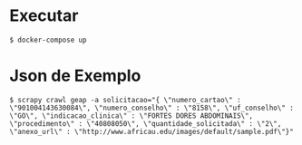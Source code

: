 # Executar
    $ docker-compose up


# Json de Exemplo
    $ scrapy crawl geap -a solicitacao="{ \"numero_cartao\" : \"901004143630084\", \"numero_conselho\" : \"8158\", \"uf_conselho\" : \"GO\", \"indicacao_clinica\" : \"FORTES DORES ABDOMINAIS\", \"procedimento\" : \"40808050\", \"quantidade_solicitada\" : \"2\", \"anexo_url\" : \"http://www.africau.edu/images/default/sample.pdf\"}"


